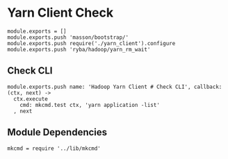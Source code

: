 
# Yarn Client Check

    module.exports = []
    module.exports.push 'masson/bootstrap/'
    module.exports.push require('./yarn_client').configure
    module.exports.push 'ryba/hadoop/yarn_rm_wait'

## Check CLI

    module.exports.push name: 'Hadoop Yarn Client # Check CLI', callback: (ctx, next) ->
      ctx.execute
        cmd: mkcmd.test ctx, 'yarn application -list'
      , next

## Module Dependencies

    mkcmd = require '../lib/mkcmd'


